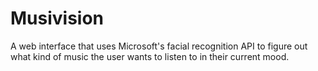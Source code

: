 # Musivision
A web interface that uses Microsoft's facial recognition API to figure out what kind of music the user wants to listen to in their current mood.
